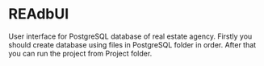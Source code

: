 # REAdbUI
User interface for PostgreSQL database of real estate agency.
Firstly you should create database using files in PostgreSQL folder in order. After that you can run the project from Project folder.
